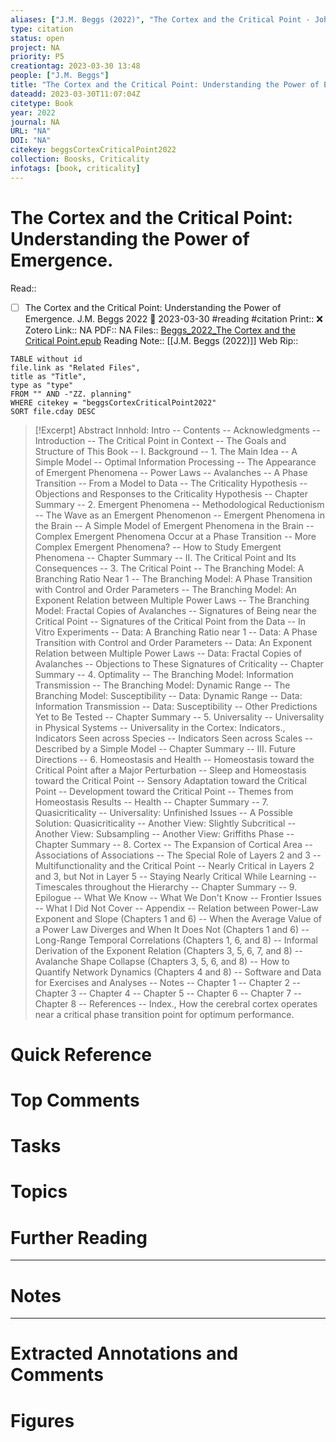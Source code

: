 ```yaml
---
aliases: ["J.M. Beggs (2022)", "The Cortex and the Critical Point - John M. Beggs"]
type: citation
status: open
project: NA
priority: P5
creationtag: 2023-03-30 13:48
people: ["J.M. Beggs"]
title: "The Cortex and the Critical Point: Understanding the Power of Emergence."
dateadd: 2023-03-30T11:07:04Z
citetype: Book
year: 2022
journal: NA
URL: "NA"
DOI: "NA"
citekey: beggsCortexCriticalPoint2022
collection: Boosks, Criticality
infotags: [book, criticality]
---
```


# The Cortex and the Critical Point: Understanding the Power of Emergence.
Read:: 
- [ ] The Cortex and the Critical Point: Understanding the Power of Emergence. J.M. Beggs 2022 🛫 2023-03-30 #reading #citation
Print::  ❌
Zotero Link:: NA
PDF:: NA
Files:: [Beggs_2022_The Cortex and the Critical Point.epub](file:///C:%5CUsers%5Cmichaelt%5CInsync%5Cm@tarlton.info%5CGoogle%20Drive%5C06.%20Zotero%5Cstorage_new%5CThe%20MIT%20Press_2022%5CBeggs_2022_The%20Cortex%20and%20the%20Critical%20Point.epub)
Reading Note:: [[J.M. Beggs (2022)]]
Web Rip:: 

```dataview
TABLE without id
file.link as "Related Files",
title as "Title",
type as "type"
FROM "" AND -"ZZ. planning"
WHERE citekey = "beggsCortexCriticalPoint2022" 
SORT file.cday DESC
```


> [!Excerpt] Abstract
> Innhold: Intro -- Contents -- Acknowledgments -- Introduction -- The Critical Point in Context -- The Goals and Structure of This Book -- I. Background -- 1. The Main Idea -- A Simple Model -- Optimal Information Processing -- The Appearance of Emergent Phenomena -- Power Laws -- Avalanches -- A Phase Transition -- From a Model to Data -- The Criticality Hypothesis -- Objections and Responses to the Criticality Hypothesis -- Chapter Summary -- 2. Emergent Phenomena -- Methodological Reductionism -- The Wave as an Emergent Phenomenon -- Emergent Phenomena in the Brain -- A Simple Model of Emergent Phenomena in the Brain -- Complex Emergent Phenomena Occur at a Phase Transition -- More Complex Emergent Phenomena? -- How to Study Emergent Phenomena -- Chapter Summary -- II. The Critical Point and Its Consequences -- 3. The Critical Point -- The Branching Model: A Branching Ratio Near 1 -- The Branching Model: A Phase Transition with Control and Order Parameters -- The Branching Model: An Exponent Relation between Multiple Power Laws -- The Branching Model: Fractal Copies of Avalanches -- Signatures of Being near the Critical Point -- Signatures of the Critical Point from the Data -- In Vitro Experiments -- Data: A Branching Ratio near 1 -- Data: A Phase Transition with Control and Order Parameters -- Data: An Exponent Relation between Multiple Power Laws -- Data: Fractal Copies of Avalanches -- Objections to These Signatures of Criticality -- Chapter Summary -- 4. Optimality -- The Branching Model: Information Transmission -- The Branching Model: Dynamic Range -- The Branching Model: Susceptibility -- Data: Dynamic Range -- Data: Information Transmission -- Data: Susceptibility -- Other Predictions Yet to Be Tested -- Chapter Summary -- 5. Universality -- Universality in Physical Systems -- Universality in the Cortex: Indicators., Indicators Seen across Species -- Indicators Seen across Scales -- Described by a Simple Model -- Chapter Summary -- III. Future Directions -- 6. Homeostasis and Health -- Homeostasis toward the Critical Point after a Major Perturbation -- Sleep and Homeostasis toward the Critical Point -- Sensory Adaptation toward the Critical Point -- Development toward the Critical Point -- Themes from Homeostasis Results -- Health -- Chapter Summary -- 7. Quasicriticality -- Universality: Unfinished Issues -- A Possible Solution: Quasicriticality -- Another View: Slightly Subcritical -- Another View: Subsampling -- Another View: Griffiths Phase -- Chapter Summary -- 8. Cortex -- The Expansion of Cortical Area -- Associations of Associations -- The Special Role of Layers 2 and 3 -- Multifunctionality and the Critical Point -- Nearly Critical in Layers 2 and 3, but Not in Layer 5 -- Staying Nearly Critical While Learning -- Timescales throughout the Hierarchy -- Chapter Summary -- 9. Epilogue -- What We Know -- What We Don't Know -- Frontier Issues -- What I Did Not Cover -- Appendix -- Relation between Power-Law Exponent and Slope (Chapters 1 and 6) -- When the Average Value of a Power Law Diverges and When It Does Not (Chapters 1 and 6) -- Long-Range Temporal Correlations (Chapters 1, 6, and 8) -- Informal Derivation of the Exponent Relation (Chapters 3, 5, 6, 7, and 8) -- Avalanche Shape Collapse (Chapters 3, 5, 6, and 8) -- How to Quantify Network Dynamics (Chapters 4 and 8) -- Software and Data for Exercises and Analyses -- Notes -- Chapter 1 -- Chapter 2 -- Chapter 3 -- Chapter 4 -- Chapter 5 -- Chapter 6 -- Chapter 7 -- Chapter 8 -- References -- Index., How the cerebral cortex operates near a critical phase transition point for optimum performance.


# Quick Reference

# Top Comments

# Tasks

# Topics


# Further Reading 
 

----
# Notes


----
# Extracted Annotations and Comments


# Figures
